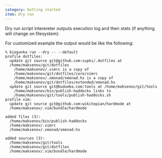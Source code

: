 ```yaml
---
category: Getting started
item: Dry run
---
```


Dry run script interereter outputs execution log and
then stats (if anything will change on filesystem):

For customized example the output would be like the following:

```shell
% biegunka run --dry -- --default
profile dotfiles:
  update git source git@github.com:supki/.dotfiles at
  /home/maksenov/git/dotfiles
    /home/maksenov/.vimrc is a copy of
    /home/maksenov/git/dotfiles/core/vimrc
    /home/maksenov/.xmonad/xmonad.hs is a copy of
    /home/maksenov/git/dotfiles/extended/xmonad.hs
  update git source git@budueba.com:tools at /home/maksenov/git/tools
    /home/maksenov/bin/publish-haddocks links to
    /home/maksenov/git/tools/publish-haddocks.sh
profile vim:
  update git source git@github.com:wikitopian/hardmode at
  /home/maksenov/.vim/bundle/hardmode

added files (3):
  /home/maksenov/bin/publish-haddocks
  /home/maksenov/.vimrc
  /home/maksenov/.xmonad/xmonad.hs

added sources (3):
  /home/maksenov/git/tools
  /home/maksenov/git/dotfiles
  /home/maksenov/.vim/bundle/hardmode
```
